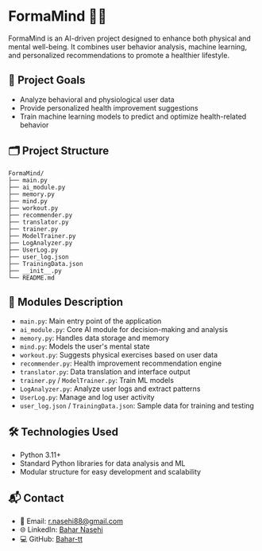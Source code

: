 
# FormaMind 🧠💪

FormaMind is an AI-driven project designed to enhance both physical and mental well-being. It combines user behavior analysis, machine learning, and personalized recommendations to promote a healthier lifestyle.

## 🎯 Project Goals

- Analyze behavioral and physiological user data
- Provide personalized health improvement suggestions
- Train machine learning models to predict and optimize health-related behavior

## 🗂️ Project Structure

```
FormaMind/
├── main.py
├── ai_module.py
├── memory.py
├── mind.py
├── workout.py
├── recommender.py
├── translator.py
├── trainer.py
├── ModelTrainer.py
├── LogAnalyzer.py
├── UserLog.py
├── user_log.json
├── TrainingData.json
├── __init__.py
└── README.md
```

## 🧠 Modules Description

- `main.py`: Main entry point of the application
- `ai_module.py`: Core AI module for decision-making and analysis
- `memory.py`: Handles data storage and memory
- `mind.py`: Models the user's mental state
- `workout.py`: Suggests physical exercises based on user data
- `recommender.py`: Health improvement recommendation engine
- `translator.py`: Data translation and interface output
- `trainer.py` / `ModelTrainer.py`: Train ML models
- `LogAnalyzer.py`: Analyze user logs and extract patterns
- `UserLog.py`: Manage and log user activity
- `user_log.json` / `TrainingData.json`: Sample data for training and testing

## 🛠️ Technologies Used

- Python 3.11+
- Standard Python libraries for data analysis and ML
- Modular structure for easy development and scalability

## 📬 Contact

- 📧 Email: r.nasehi88@gmail.com
- 🌐 LinkedIn: [Bahar Nasehi](https://www.linkedin.com/in/bahar-nasehi)
- 💻 GitHub: [Bahar-tt](https://github.com/Bahar-tt)
